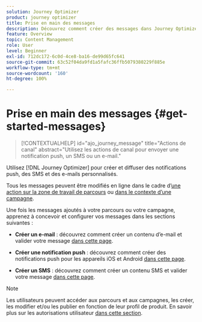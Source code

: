 ```yaml
---
solution: Journey Optimizer
product: journey optimizer
title: Prise en main des messages
description: Découvrez comment créer des messages dans Journey Optimizer
feature: Overview
topic: Content Management
role: User
level: Beginner
exl-id: 712dc172-6c0d-4ce8-ba16-de99d65fc641
source-git-commit: 63c52f04da9fd1a5fafc36ffb5079380229f885e
workflow-type: tm+mt
source-wordcount: '160'
ht-degree: 100%

---
```


# Prise en main des messages {#get-started-messages}

>[!CONTEXTUALHELP]
>id="ajo_journey_message"
>title="Actions de canal"
>abstract="Utilisez les actions de canal pour envoyer une notification push, un SMS ou un e-mail."

Utilisez [!DNL Journey Optimizer] pour créer et diffuser des notifications push, des SMS et des e-mails personnalisés.

Tous les messages peuvent être modifiés en ligne dans le cadre d’[une action sur la zone de travail de parcours](messages-in-journeys.md) ou [dans le contexte d’une campagne](messages-in-campaigns.md).

Une fois les messages ajoutés à votre parcours ou votre campagne, apprenez à concevoir et configurer vos messages dans les sections suivantes :

* **Créer un e-mail** : découvrez comment créer un contenu d’e-mail et valider votre message [dans cette page](create-email.md).

* **Créer une notification push** : découvrez comment créer des notifications push pour les appareils iOS et Android [dans cette page](create-push.md).

* **Créer un SMS** : découvrez comment créer un contenu SMS et valider votre message [dans cette page](create-sms.md).

>[!NOTE]
>
>Les utilisateurs peuvent accéder aux parcours et aux campagnes, les créer, les modifier et/ou les publier en fonction de leur profil de produit. En savoir plus sur les autorisations utilisateur [dans cette section](../administration/permissions.md).
